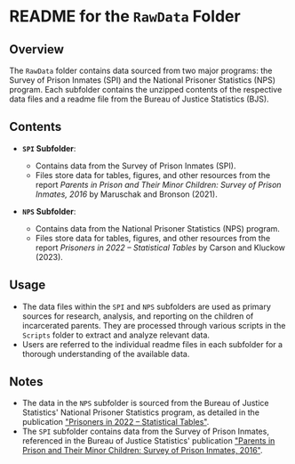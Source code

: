 # README for the `RawData` Folder

## Overview

The `RawData` folder contains data sourced from two major programs: the Survey of Prison Inmates (SPI) and the National Prisoner Statistics (NPS) program. Each subfolder contains the unzipped contents of the respective data files and a readme file from the Bureau of Justice Statistics (BJS).

## Contents

- **`SPI` Subfolder**:
  - Contains data from the Survey of Prison Inmates (SPI).
  - Files store data for tables, figures, and other resources from the report *Parents in Prison and Their Minor Children: Survey of Prison Inmates, 2016* by Maruschak and Bronson (2021).

- **`NPS` Subfolder**:
  - Contains data from the National Prisoner Statistics (NPS) program.
  - Files store data for tables, figures, and other resources from the report *Prisoners in 2022 – Statistical Tables* by Carson and Kluckow (2023).

## Usage

- The data files within the `SPI` and `NPS` subfolders are used as primary sources for research, analysis, and reporting on the children of incarcerated parents. They are processed through various scripts in the `Scripts` folder to extract and analyze relevant data.
- Users are referred to the individual readme files in each subfolder for a thorough understanding of the available data.

## Notes

- The data in the `NPS` subfolder is sourced from the Bureau of Justice Statistics' National Prisoner Statistics program, as detailed in the publication ["Prisoners in 2022 – Statistical Tables"](https://bjs.ojp.gov/library/publications/prisoners-2022-statistical-tables).
- The `SPI` subfolder contains data from the Survey of Prison Inmates, referenced in the Bureau of Justice Statistics' publication ["Parents in Prison and Their Minor Children: Survey of Prison Inmates, 2016"](https://bjs.ojp.gov/library/publications/parents-prison-and-their-minor-children-survey-prison-inmates-2016).
